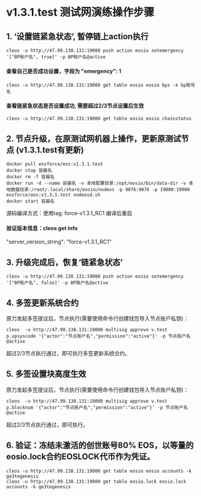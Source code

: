 # v1.3.1.test 测试网演练操作步骤

## 1. ‘设置链紧急状态’, 暂停链上action执行
```shell
cleos -u http://47.99.138.131:19000 push action eosio setemergency '["BP账户名", true]' -p BP账户名@active
```
#### 查看自己是否成功设置，字段为 "emergency": 1
```shell
cleos -u http://47.99.138.131:19000 get table eosio eosio bps -k bp账号名
```
#### 查看链紧急状态是否设置成功, 需要超过2/3节点设置后生效
```shell
cleos -u http://47.99.138.131:19000 get table eosio eosio chainstatus
```

## 2. 节点升级，在原测试网机器上操作，更新原测试节点 (v1.3.1.test有更新)
```shell
docker pull eosforce/eos:v1.3.1.test
docker stop 容器名
docker rm -f 容器名
docker run -d --name 容器名 -v 本地配置目录:/opt/eosio/bin/data-dir -v 本地数据目录:/root/.local/share/eosio/nodeos -p 9076:9076 -p 19000:19000 eosforce/eos:v1.3.1.test nodeosd.sh
docker start 容器名
```
源码编译方式：使用tag: force-v1.3.1_RC1 编译后重启

#### 验证版本信息：cleos get info
"server_version_string": "force-v1.3.1_RC1"


## 3. 升级完成后，恢复‘链紧急状态’
```shell
cleos -u http://47.99.138.131:19000 push action eosio setemergency '["BP账户名", false]' -p BP账户名@active
```

## 4. 多签更新系统合约
原力发起多签提议后，节点执行(需要使用命令行创建钱包导入节点账户私钥)：
```shell
cleos  -u http://47.99.138.131:19000 multisig approve v.test p.upsyscode '{"actor":"节点账户名","permission":"active"}' -p 节点账户名@active
```
超过2/3节点执行通过，即可执行多签更新系统合约。

## 5. 多签设置块高度生效
原力发起多签提议后，节点执行(需要使用命令行创建钱包导入节点账户私钥)：
```shell
cleos  -u http://47.99.138.131:19000 multisig approve v.test p.blocknum '{"actor":"节点账户名","permission":"active"}' -p 节点账户名@active
```
超过2/3节点执行通过，即可执行。


## 6. 验证：冻结未激活的创世账号80% EOS，以等量的eosio.lock合约EOSLOCK代币作为凭证。
```shell
cleos -u http://47.99.138.131:19000 get table eosio eosio accounts -k ge3tegenesis
cleos -u http://47.99.138.131:19000 get table eosio.lock eosio.lock accounts -k ge3tegenesis
```



